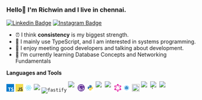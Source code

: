 ### Hello👋 I'm Richwin and I live in chennai.<br/>

[![Linkedin Badge](https://img.shields.io/badge/-LinkedIn-blue?style=flat-square&logo=Linkedin&logoColor=white&link=https://www.linkedin.com/in/minsu-kim-336289160/)](https://www.linkedin.com/in/amal-r-94602785/)  [![Instagram Badge](https://img.shields.io/badge/Instagram-ff69b4?style=flat-square&logo=instagram&logoColor=white&link=https://www.instagram.com/minsu._.0102/)](https://www.instagram.com/_richwin_/)


- ⏰ I think **consistency** is my biggest strength.
- 📝 I mainly use TypeScript, and I am interested in systems programming.
- 🙌 I enjoy meeting good developers and talking about development.
- 🌱 I’m currently learning Database Concepts and Networking Fundamentals

**Languages and Tools**  

<code style="display: inline-flex; justify-content: center; align-items: center;"><img height="20" width="20"  src="https://raw.githubusercontent.com/github/explore/80688e429a7d4ef2fca1e82350fe8e3517d3494d/topics/typescript/typescript.png"></code>
<code style="display: inline-flex; justify-content: center; align-items: center;"><img height="20" width="20" src="https://raw.githubusercontent.com/github/explore/80688e429a7d4ef2fca1e82350fe8e3517d3494d/topics/javascript/javascript.png"></code>
<code style="display: inline-flex; justify-content: center; align-items: center;"><img height="20" src="https://raw.githubusercontent.com/github/explore/80688e429a7d4ef2fca1e82350fe8e3517d3494d/topics/react/react.png"></code>
<code style="display: inline-flex; justify-content: center; align-items: center;"><img height="20" src="https://camo.githubusercontent.com/0566752248b4b31b2c4bdc583404e41066bd0b6726f310b73e1140deefcc31ac/68747470733a2f2f692e636c6f756475702e636f6d2f7a6659366c4c376546612d3330303078333030302e706e67"></code>
<code style="display: inline-flex; justify-content: center; align-items: center;"><img height="20" src="https://www.fastify.io/images/fastify-logo-inverted.2180cc6b1919d47a.png" alt="fastify"></code>
<code style="display: inline-flex; justify-content: center; align-items: center;"><img height="20" width="20"  src="https://assets.vercel.com/image/upload/v1662130559/nextjs/Icon_dark_background.png" alt="nextjs"></code>
<code style="display: inline-flex; justify-content: center; align-items: center;"><img height="20" width="20"  src="https://raw.githubusercontent.com/github/explore/e94815998e4e0713912fed477a1f346ec04c3da2/topics/gatsby/gatsby.png"></code>
<code style="display: inline-flex; justify-content: center; align-items: center;"><img height="20" width="20"  src="https://raw.githubusercontent.com/github/explore/80688e429a7d4ef2fca1e82350fe8e3517d3494d/topics/python/python.png"></code>
<code style="display: inline-flex; justify-content: center; align-items: center; background-color: #fff;"><img height="20" width="20" style="background-color: #fff"  src="https://avatars.githubusercontent.com/u/3372342?v=4" alt="rust"></code>
<code style="display: inline-flex; justify-content: center; align-items: center;"><img height="20" width="20"  src="https://raw.githubusercontent.com/rfyiamcool/golang_logo/3478773144ed1d8fe4081f205933752631529e9f/svg/golang_1.svg" alt="golang"></code>
<code style="display: inline-flex; justify-content: center; align-items: center;"><img height="20" width="20"  src="https://raw.githubusercontent.com/github/explore/5c058a388828bb5fde0bcafd4bc867b5bb3f26f3/topics/graphql/graphql.png"></code>
<code style="display: inline-flex; justify-content: center; align-items: center;"><img height="20" width="20"  src="https://raw.githubusercontent.com/github/explore/80688e429a7d4ef2fca1e82350fe8e3517d3494d/topics/webpack/webpack.png"></code>
<code style="display: inline-flex; justify-content: center; align-items: center;"><img height="20" width="20"  src="https://vitejs.dev/logo.svg"></code>
<code style="display: inline-flex; justify-content: center; align-items: center;"><img height="20" width="20"  src="https://yepcode.io/recipes/img/logos/redis.svg" alt="redis"></code>
<code style="display: inline-flex; justify-content: center; align-items: center;"><img height="20" width="20"  src="https://avatars.githubusercontent.com/u/5429470?s=200&v=4" alt="docker"></code>
<code style="display: inline-flex; justify-content: center; align-items: center;"><img height="20" width="20"  src="https://raw.githubusercontent.com/containers/common/main/logos/podman-logo-full-vert.png" alt="podman"></code>

<!---
AmalRichwin/AmalRichwin is a ✨ special ✨ repository because its `README.md` (this file) appears on your GitHub profile.
You can click the Preview link to take a look at your changes.
--->
